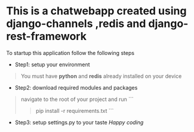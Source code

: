  # This is a chatwebapp created using django-channels ,redis and django-rest-framework

To startup this application follow the following steps
+ Step1: setup your environment
> You must have **python** and **redis** already installed on your device

+ Step2: download required modules and packages
> navigate to the root of your project and run
    ```
>>    pip install -r requirements.txt
    ```

+ Step3: setup settings.py to your taste 
    *Happy coding*